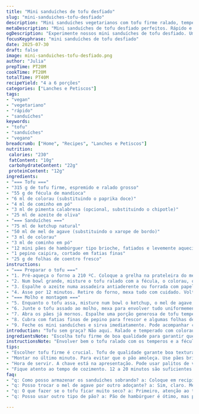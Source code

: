 ```yaml
---
title: "Mini sanduíches de tofu desfiado"
slug: "mini-sanduiches-tofu-desfiado"
description: "Mini sanduíches vegetarianos com tofu firme ralado, temperado com especiarias brasileiras, cozidos no forno com uma crosta crocante, regados com molho agridoce de ketchup e mel de agave, servidos em pães de hambúrguer macios, acompanhados de fatias finas de pepino caipira e folhas frescas de coentro. Receita sem lactose, sem ovos, adequada para veganos e pessoas com alergia a castanhas. Tempo total aproximado de 40 minutos. Serve de 4 a 6 pessoas."
metaDescription: "Mini sanduíches de tofu desfiado perfeitos. Rápido e saboroso. Ideal para veganos e intolerantes a lactose."
ogDescription: "Experimente nossos mini sanduíches de tofu desfiado. Uma receita vegana deliciosa e prática para qualquer ocasião."
focusKeyphrase: "mini sanduíches de tofu desfiado"
date: 2025-07-30
draft: false
image: mini-sanduiches-tofu-desfiado.png
author: "Julia"
prepTime: PT20M
cookTime: PT20M
totalTime: PT40M
recipeYield: "4 a 6 porções"
categories: ["Lanches e Petiscos"]
tags:
- "vegan"
- "vegetariano"
- "rápido"
- "sanduíches"
keywords:
- "tofu"
- "sanduíches"
- "vegano"
breadcrumb: ["Home", "Recipes", "Lanches e Petiscos"]
nutrition: 
 calories: "230"
 fatContent: "10g"
 carbohydrateContent: "22g"
 proteinContent: "12g"
ingredients:
- "=== Tofu ==="
- "315 g de tofu firme, espremido e ralado grosso"
- "55 g de fécula de mandioca"
- "6 ml de colorau (substituindo o paprika doce)"
- "4 ml de cominho em pó"
- "3 ml de pimenta calabresa (opcional, substituindo o chipotle)"
- "25 ml de azeite de oliva"
- "=== Sanduíches ==="
- "75 ml de ketchup natural"
- "50 ml de mel de agave (substituindo o xarope de bordo)"
- "3 ml de colorau"
- "3 ml de cominho em pó"
- "12 mini pães de hambúrguer tipo brioche, fatiados e levemente aquecidos"
- "1 pepino caipira, cortado em fatias finas"
- "25 g de folhas de coentro fresco"
instructions:
- "=== Preparar o tofu ==="
- "1. Pré-aqueça o forno a 210 ºC. Coloque a grelha na prateleira do meio."
- "2. Num bowl grande, misture o tofu ralado com a fécula, o colorau, o cominho, a pimenta calabresa. Tempere com sal e pimenta do reino a gosto."
- "3. Espalhe o azeite numa assadeira antiaderente ou forrada com papel manteiga. Distribua o tofu temperado na assadeira e misture com uma espátula para envolver bem no óleo."
- "4. Asse por 12 minutos. Retire do forno, mexa tudo com cuidado. Volte ao forno por mais 8 minutos até dourar e ficar crocante."
- "=== Molho e montagem ==="
- "5. Enquanto o tofu assa, misture num bowl o ketchup, o mel de agave, o colorau e o cominho. Tempere com sal e pimenta do reino e mexa bem."
- "6. Junte o tofu assado ao molho, mexa para envolver tudo uniformemente. Ajuste o tempero se necessário."
- "7. Abra os pães já mornos. Espalhe uma porção generosa de tofu temperado na base do pão."
- "8. Cubra com fatias finas de pepino para frescor e algumas folhas de coentro."
- "9. Feche os mini sanduíches e sirva imediatamente. Pode acompanhar com palitos de legumes crus para variar."
introduction: "Tofu sem graça? Não aqui. Ralado e temperado com colorau brasileiro em vez do comum paprika, ganha sabor e cor. O cominho quente e uma pitada de pimenta calabresa dão um toque ardido, sem exagero. Tudo enrolado em mini pães macios, tipo brioche, que as padarias daqui já vendem. Molho agridoce com ketchup e mel de agave troca o típico xarope de bordo da receita original, trazendo uma doçura diferente, mais suave e bem nossa. Pepino caipira em rodelas finíssimas faz a crocância necessária, além do coentro fresco, aquele aroma que não pode faltar. O processo é simples, sem muita firula: tofu misturado, depois pra assar, virar, mais uns minutos, molho misturado, montar e pronto pra refeição na mesa. Combina bem com rodela de limão e um caldo leve pro acompanhamento. Veganos e intolerantes a lactose aprovam. Tem coisa melhor que um sanduíche assim para um almoço rápido? A receita serve uma galera, 4 a 6 pessoas, ideal para preparar antes da reunião ou daquele lanche entre amigos. Nem precisa sujar muita louça, e o forno faz quase todo o trabalho. Fica crocante, molhadinho e com gosto de comida caseira, daquele tipo que a gente quer repetir."
ingredientsNote: "Escolha tofu firme de boa qualidade para garantir que fique com a textura ideal após assar. Espremer bem antes de usar é fundamental para tirar o excesso de água e garantir que a fécula de mandioca possa formar uma camada crocante. Substituir a fécula de milho por fécula de mandioca é mais acessível no mercado brasileiro e dá uma crocância diferente, mais leve. O colorau comum no Brasil funciona como um ótimo substituto do paprika, trazendo cor vibrante e sabor mais rústico. A pimenta calabresa substitui o chipotle, que nem sempre é fácil de encontrar, e traz o picante que equilibra com o mel de agave, que é uma alternativa vegana mais facilmente encontrada aqui. Os mini pães brioche já são encontrados em padarias maiores e em supermercados, mas nada impede usar pão francês cortados menores para uma textura mais crocante. O pepino caipira dá frescor e cor, e o coentro é aquele tempero que levanta o sabor do tofu. Importante ajustar o sal e a pimenta do reino. O óleo pode ser azeite de oliva ou óleo de girassol, dependendo do que tiver em casa."
instructionsNote: "Envolver bem o tofu ralado com os temperos e a fécula faz diferença no resultado final, porque cria uma cobertura levemente crocante ao assar. O processo de assar com intervalo para mexer evita que queime e garante que o tofu fique dourado por igual. Mexer com uma espátula delicadamente ajuda a manter os pedaços soltos e crocantes, evitando massificar. Enquanto o tofu assa, aproveitar para preparar o molho facilita o tempo na cozinha. Misturar o tofu já assado ao molho e ajustar temperos dá aquele toque final que não pode faltar. Aquecer levemente os pães garante que fiquem macios e fáceis de abrir para a montagem. Corte os pães e o pepino o mais fino possível para balancear as texturas. Monte os sanduíches pouco antes de servir para não amolecerem. Para um toque final, pode pressionar levemente os sanduíches antes de comer, para integrar os sabores. Se quiser, acompanhe com palitos de cenoura, aipo ou rabanete para um lanche completo e colorido. Fácil, rápido e saboroso, mesmo para quem não tem prática na cozinha."
tips:
- "Escolher tofu firme é crucial. Tofu de qualidade garante boa textura. Não esqueça de espremer. Água em excesso atrapalha na crocância rapidamente. Reinventar substituições como fécula de mandioca, é prática comum, dá leveza. Colorau vibrante é uma ótima opção. O colorau no Brasil é mais acessível que papricas. Mexer de forma delicada ao assar ajuda. Crocância? É isso."
- "Montar no último minuto. Para evitar que o pão amoleça. Use pães brioche, são macios. Se não tiver, corte o pão francês menor e fininho. Pepino deve ser cortado mais fino possível. Isso traz frescor e crocância. O coentro fresco é essencial. Sabor que não pode faltar. Combine tudo isso no momento certo para potencializar os sabores."
- "Hora de servir. A chave está na apresentação. Pode usar palitos de vegetais crus ao lado. Cenoura, rabanete, aipo ficam ótimos. O molho é também importantíssimo. O ketchup e o mel de agave trazem um toque especial. Sempre ajuste o tempero. O sabor final é o que conta. Nem todo mundo gosta de pimenta. Teste antes de servir."
- "Fique atento ao tempo de cozimento. 12 a 20 minutos são suficientes. Tirar do forno na hora certa é fundamental. Cuidado ao mexer o tofu. Ele pode esfarelar e perder a textura crocante. Também tem a questão da quantidade. Isso serve de 4 a 6 pessoas. Verdejante coentro e a fatia de limão na mesa é só estilo. Culinary delight."
faq:
- "q: Como posso armazenar os sanduíches sobrando? a: Coloque em recipiente fechado. Pode refrigerar sim. Isso mantém os sanduíches, mas não o mesmo frescor. Para melhor sabor, coma logo. Outra opção é congelar o tofu já pronto. Assim não perde textura e sabor. Porque depois é só aquecer."
- "q: Posso trocar o mel de agave por outro adoçante? a: Sim, claro. Mel normal é uma opção. Mas isso não é vegano. Experimente com açúcar mascavo também. Ele vai trazer um toque diferente. Porém menos líquido, ajuste a receita. O molho precisa ficar cremoso. Observe a textura e ajuste."
- "q: O que fazer se o tofu ficar muito seco? a: Primeiro, atenção ao tempo de assar. Espero não passar do ponto. Para corrigir, pode adicionar mais molho. Um pouco de azeite é uma solução rápida. Isso ajuda a recuperar a umidade. Também pode usar na hora de misturar o tofu."
- "q: Posso usar outro tipo de pão? a: Pão de hambúrguer é ótimo, mas pode trocar. Pão francês cortado serve bem também. Mini focaccias são uma ótima solução. O importante é que sejam macios. Evitan deformar os sabores. Lembre-se sempre de aquecer um pouco os pães."

---
```

